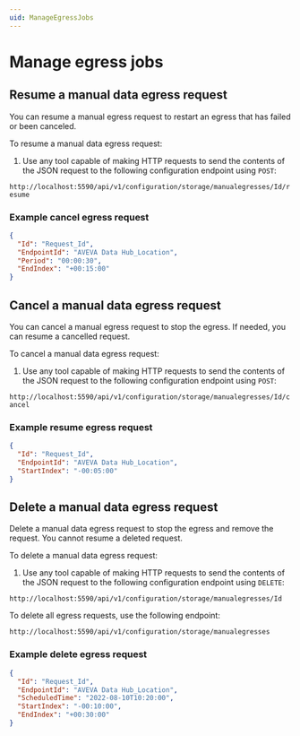 ```yaml
---
uid: ManageEgressJobs
---
```


# Manage egress jobs


## Resume a manual data egress request

You can resume a manual egress request to restart an egress that has failed or been canceled. 

To resume a manual data egress request:

1. Use any tool capable of making HTTP requests to send the contents of the JSON request to the following configuration endpoint using `POST`:

  `http://localhost:5590/api/v1/configuration/storage/manualegresses/Id/resume`

### Example cancel egress request

```JSON
{
  "Id": "Request_Id",
  "EndpointId": "AVEVA Data Hub_Location",
  "Period": "00:00:30",
  "EndIndex": "+00:15:00"
}
```

## Cancel a manual data egress request

You can cancel a manual egress request to stop the egress. If needed, you can resume a cancelled request.

To cancel a manual data egress request:

1. Use any tool capable of making HTTP requests to send the contents of the JSON request to the following configuration endpoint using `POST`:

  `http://localhost:5590/api/v1/configuration/storage/manualegresses/Id/cancel`

### Example resume egress request

```JSON
{
  "Id": "Request_Id",
  "EndpointId": "AVEVA Data Hub_Location",
  "StartIndex": "-00:05:00"
}
```

## Delete a manual data egress request

Delete a manual data egress request to stop the egress and remove the request. You cannot resume a deleted request.

To delete a manual data egress request:

1. Use any tool capable of making HTTP requests to send the contents of the JSON request to the following configuration endpoint using `DELETE`:

  `http://localhost:5590/api/v1/configuration/storage/manualegresses/Id`

  To delete all egress requests, use the following endpoint:

  `http://localhost:5590/api/v1/configuration/storage/manualegresses`

### Example delete egress request

```JSON
{
  "Id": "Request_Id",
  "EndpointId": "AVEVA Data Hub_Location",
  "ScheduledTime": "2022-08-10T10:20:00",
  "StartIndex": "-00:10:00",
  "EndIndex": "+00:30:00"
}
```
